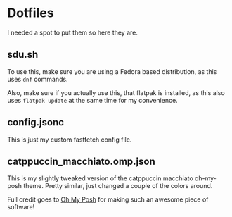 # Dotfiles

I needed a spot to put them so here they are.

## sdu.sh
To use this, make sure you are using a Fedora based distribution, as this uses `dnf` commands.

Also, make sure if you actually use this, that flatpak is installed, as this also uses `flatpak update` at the same time for
my convenience.

## config.jsonc
This is just my custom fastfetch config file.

## catppuccin_macchiato.omp.json
This is my slightly tweaked version of the catppuccin macchiato oh-my-posh theme. 
Pretty similar, just changed a couple of the colors around.

Full credit goes to [Oh My Posh](https://github.com/JanDeDobbeleer/oh-my-posh/) for making such an awesome piece of software!
